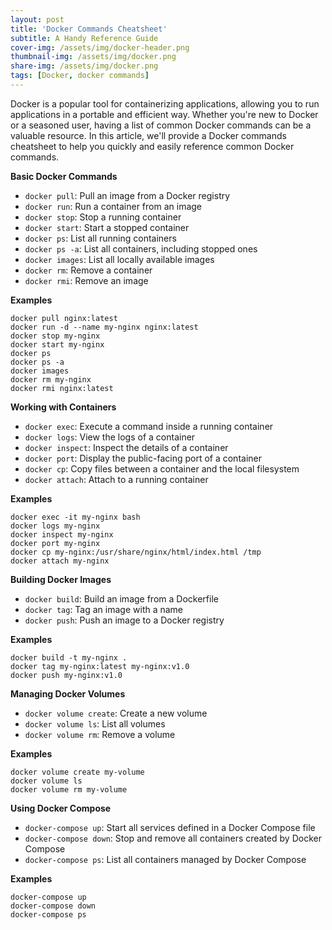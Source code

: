 ```yaml
---
layout: post
title: 'Docker Commands Cheatsheet'
subtitle: A Handy Reference Guide
cover-img: /assets/img/docker-header.png
thumbnail-img: /assets/img/docker.png
share-img: /assets/img/docker.png
tags: [Docker, docker commands]
---
```


Docker is a popular tool for containerizing applications, allowing you to run applications in a portable and efficient way. Whether you're new to Docker or a seasoned user, having a list of common Docker commands can be a valuable resource. In this article, we'll provide a Docker commands cheatsheet to help you quickly and easily reference common Docker commands.

**Basic Docker Commands**

- `docker pull`: Pull an image from a Docker registry
- `docker run`: Run a container from an image
- `docker stop`: Stop a running container
- `docker start`: Start a stopped container
- `docker ps`: List all running containers
- `docker ps -a`: List all containers, including stopped ones
- `docker images`: List all locally available images
- `docker rm`: Remove a container
- `docker rmi`: Remove an image

**Examples**

```
docker pull nginx:latest
docker run -d --name my-nginx nginx:latest
docker stop my-nginx
docker start my-nginx
docker ps
docker ps -a
docker images
docker rm my-nginx
docker rmi nginx:latest
```

**Working with Containers**

- `docker exec`: Execute a command inside a running container
- `docker logs`: View the logs of a container
- `docker inspect`: Inspect the details of a container
- `docker port`: Display the public-facing port of a container
- `docker cp`: Copy files between a container and the local filesystem
- `docker attach`: Attach to a running container

**Examples**

```
docker exec -it my-nginx bash
docker logs my-nginx
docker inspect my-nginx
docker port my-nginx
docker cp my-nginx:/usr/share/nginx/html/index.html /tmp
docker attach my-nginx
```

**Building Docker Images**

- `docker build`: Build an image from a Dockerfile
- `docker tag`: Tag an image with a name
- `docker push`: Push an image to a Docker registry

**Examples**

```
docker build -t my-nginx .
docker tag my-nginx:latest my-nginx:v1.0
docker push my-nginx:v1.0
```

**Managing Docker Volumes**

- `docker volume create`: Create a new volume
- `docker volume ls`: List all volumes
- `docker volume rm`: Remove a volume

**Examples**

```
docker volume create my-volume
docker volume ls
docker volume rm my-volume
```

**Using Docker Compose**

- `docker-compose up`: Start all services defined in a Docker Compose file
- `docker-compose down`: Stop and remove all containers created by Docker Compose
- `docker-compose ps`: List all containers managed by Docker Compose

**Examples**

```
docker-compose up
docker-compose down
docker-compose ps
```

